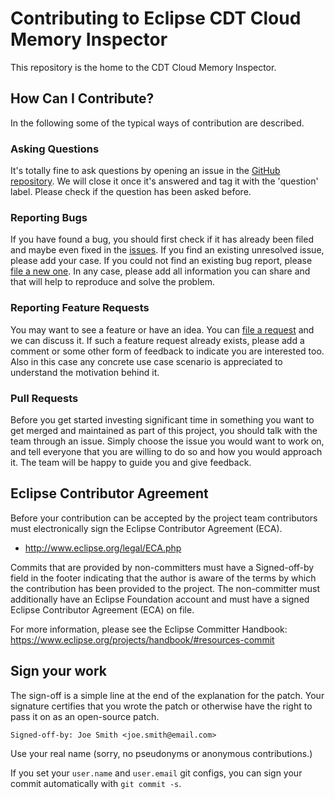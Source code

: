 # Contributing to Eclipse CDT Cloud Memory Inspector

This repository is the home to the CDT Cloud Memory Inspector.

## How Can I Contribute?

In the following some of the typical ways of contribution are described.

### Asking Questions

It's totally fine to ask questions by opening an issue in the
[GitHub repository](https://github.com/eclipse-cdt-cloud/vscode-memory-inspector).
We will close it once it's answered and tag it with the 'question' label.
Please check if the question has been asked before.

### Reporting Bugs

If you have found a bug, you should first check if it has already been filed
and maybe even fixed in the
[issues](https://github.com/eclipse-cdt-cloud/vscode-memory-inspector/issues).
If you find an existing unresolved issue, please add your case. If you could not
find an existing bug report, please
[file a new one](https://github.com/eclipse-cdt-cloud/vscode-memory-inspector/issues/new/choose).
In any case, please add all information you can share and that will help to
reproduce and solve the problem.

### Reporting Feature Requests

You may want to see a feature or have an idea. You can
[file a request](https://github.com/eclipse-cdt-cloud/vscode-memory-inspector/issues/new/choose)
and we can discuss it. If such a feature request already exists, please add a comment
or some other form of feedback to indicate you are interested too. Also in this
case any concrete use case scenario is appreciated to understand the motivation
behind it.

### Pull Requests

Before you get started investing significant time in something you want to get
merged and maintained as part of this project, you should talk with the team
through an issue. Simply choose the issue you would want to work on, and tell everyone
that you are willing to do so and how you would approach it. The team will be
happy to guide you and give feedback.

## Eclipse Contributor Agreement

Before your contribution can be accepted by the project team contributors must
electronically sign the Eclipse Contributor Agreement (ECA).

* http://www.eclipse.org/legal/ECA.php

Commits that are provided by non-committers must have a Signed-off-by field in
the footer indicating that the author is aware of the terms by which the
contribution has been provided to the project. The non-committer must
additionally have an Eclipse Foundation account and must have a signed Eclipse
Contributor Agreement (ECA) on file.

For more information, please see the Eclipse Committer Handbook:
https://www.eclipse.org/projects/handbook/#resources-commit

## Sign your work

The sign-off is a simple line at the end of the explanation for the patch. Your
signature certifies that you wrote the patch or otherwise have the right to
pass it on as an open-source patch.

    Signed-off-by: Joe Smith <joe.smith@email.com>

Use your real name (sorry, no pseudonyms or anonymous contributions.)

If you set your `user.name` and `user.email` git configs, you can sign your
commit automatically with `git commit -s`.
